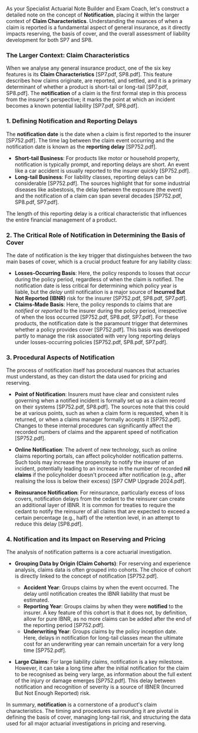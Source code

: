As your Specialist Actuarial Note Builder and Exam Coach, let's construct a detailed note on the concept of **Notification**, placing it within the larger context of **Claim Characteristics**. Understanding the nuances of when a claim is reported is a fundamental aspect of general insurance, as it directly impacts reserving, the basis of cover, and the overall assessment of liability development for both SP7 and SP8.

### **The Larger Context: Claim Characteristics**

When we analyse any general insurance product, one of the six key features is its **Claim Characteristics** \[SP7.pdf, SP8.pdf\]. This feature describes how claims originate, are reported, and settled, and it is a primary determinant of whether a product is short-tail or long-tail \[SP7.pdf, SP8.pdf\]. The **notification** of a claim is the first formal step in this process from the insurer's perspective; it marks the point at which an incident becomes a known potential liability \[SP7.pdf, SP8.pdf\].

### **1\. Defining Notification and Reporting Delays**

The **notification date** is the date when a claim is first reported to the insurer \[SP752.pdf\]. The time lag between the claim event occurring and the notification date is known as the **reporting delay** \[SP752.pdf\].

* **Short-tail Business**: For products like motor or household property, notification is typically prompt, and reporting delays are short. An event like a car accident is usually reported to the insurer quickly \[SP752.pdf\].  
* **Long-tail Business**: For liability classes, reporting delays can be considerable \[SP752.pdf\]. The sources highlight that for some industrial diseases like asbestosis, the delay between the exposure (the event) and the notification of a claim can span several decades \[SP752.pdf, SP8.pdf, SP7.pdf\].

The length of this reporting delay is a critical characteristic that influences the entire financial management of a product.

### **2\. The Critical Role of Notification in Determining the Basis of Cover**

The date of notification is the key trigger that distinguishes between the two main bases of cover, which is a crucial product feature for any liability class:

* **Losses-Occurring Basis**: Here, the policy responds to losses that *occur* during the policy period, regardless of when the claim is notified. The notification date is less critical for determining which policy year is liable, but the *delay* until notification is a major source of **Incurred But Not Reported (IBNR)** risk for the insurer \[SP752.pdf, SP8.pdf, SP7.pdf\].  
* **Claims-Made Basis**: Here, the policy responds to claims that are *notified* or *reported* to the insurer during the policy period, irrespective of when the loss occurred \[SP752.pdf, SP8.pdf, SP7.pdf\]. For these products, the notification date is the paramount trigger that determines whether a policy provides cover \[SP752.pdf\]. This basis was developed partly to manage the risk associated with very long reporting delays under losses-occurring policies \[SP752.pdf, SP8.pdf, SP7.pdf\].

### **3\. Procedural Aspects of Notification**

The process of notification itself has procedural nuances that actuaries must understand, as they can distort the data used for pricing and reserving.

* **Point of Notification**: Insurers must have clear and consistent rules governing when a notified incident is formally set up as a claim record on their systems \[SP752.pdf, SP8.pdf\]. The sources note that this could be at various points, such as when a claim form is requested, when it is returned, or when a claims manager formally accepts it \[SP752.pdf\]. Changes to these internal procedures can significantly affect the recorded numbers of claims and the apparent speed of notification \[SP752.pdf\].

* **Online Notification**: The advent of new technology, such as online claims reporting portals, can affect policyholder notification patterns. Such tools may increase the propensity to notify the insurer of an incident, potentially leading to an increase in the number of recorded **nil claims** if the policyholder doesn't proceed after notification (e.g., after realising the loss is below their excess) \[SP7 CMP Upgrade 2024.pdf\].

* **Reinsurance Notification**: For reinsurance, particularly excess of loss covers, notification delays from the cedant to the reinsurer can create an additional layer of IBNR. It is common for treaties to require the cedant to notify the reinsurer of all claims that are expected to exceed a certain percentage (e.g., half) of the retention level, in an attempt to reduce this delay \[SP8.pdf\].

### **4\. Notification and its Impact on Reserving and Pricing**

The analysis of notification patterns is a core actuarial investigation.

* **Grouping Data by Origin (Claim Cohorts)**: For reserving and experience analysis, claims data is often grouped into cohorts. The choice of cohort is directly linked to the concept of notification \[SP752.pdf\].

  * **Accident Year**: Groups claims by when the event occurred. The delay until notification creates the IBNR liability that must be estimated.  
  * **Reporting Year**: Groups claims by when they were **notified** to the insurer. A key feature of this cohort is that it does not, by definition, allow for pure IBNR, as no more claims can be added after the end of the reporting period \[SP752.pdf\].  
  * **Underwriting Year**: Groups claims by the policy inception date. Here, delays in notification for long-tail classes mean the ultimate cost for an underwriting year can remain uncertain for a very long time \[SP752.pdf\].  
* **Large Claims**: For large liability claims, notification is a key milestone. However, it can take a long time after the initial notification for the claim to be recognised as being very large, as information about the full extent of the injury or damage emerges \[SP752.pdf\]. This delay between notification and recognition of severity is a source of IBNER (Incurred But Not Enough Reported) risk.

In summary, **notification** is a cornerstone of a product's claim characteristics. The timing and procedures surrounding it are pivotal in defining the basis of cover, managing long-tail risk, and structuring the data used for all major actuarial investigations in pricing and reserving.

